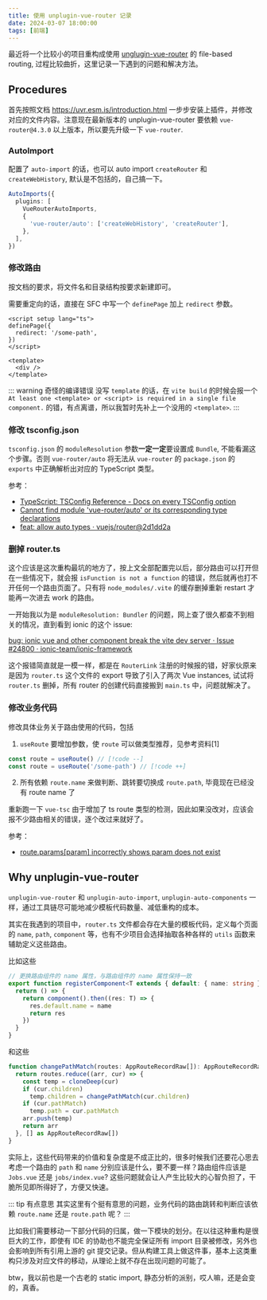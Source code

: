 ```yaml
---
title: 使用 unplugin-vue-router 记录 
date: 2024-03-07 18:00:00
tags: [前端]
---
```


最近将一个比较小的项目重构成使用 [unglugin-vue-router](https://github.com/posva/unplugin-vue-router) 的 file-based routing, 过程比较曲折，这里记录一下遇到的问题和解决方法。

## Procedures

首先按照文档 https://uvr.esm.is/introduction.html 一步步安装上插件，并修改对应的文件内容。注意现在最新版本的 unplugin-vue-router 要依赖 `vue-router@4.3.0` 以上版本，所以要先升级一下 `vue-router`.

### AutoImport

配置了 `auto-import` 的话，也可以 auto import `createRouter` 和 `createWebHistory`, 默认是不包括的，自己搞一下。 

```ts
AutoImports({
  plugins: [
    VueRouterAutoImports,
    {
      'vue-router/auto': ['createWebHistory', 'createRouter'],
    },
  ],
})
```

### 修改路由

按文档的要求，将文件名和目录结构按要求新建即可。

需要重定向的话，直接在 SFC 中写一个 `definePage` 加上 `redirect` 参数。

```vue
<script setup lang="ts">
definePage({
  redirect: '/some-path',
})
</script>

<template>
  <div />
</template>
```

::: warning 奇怪的编译错误
没写 `template` 的话，在 `vite build` 的时候会报一个 `At least one <template> or <script> is required in a single file component.` 的错，有点离谱，所以我暂时先补上一个没用的 `<template>`.
:::

### 修改 tsconfig.json

`tsconfig.json` 的 `moduleResolution` 参数**一定一定**要设置成 `Bundle`, 不能看漏这个步骤。否则 `vue-router/auto` 将无法从 `vue-router` 的 `package.json` 的 `exports` 中正确解析出对应的 TypeScript 类型。

参考：

- [TypeScript: TSConfig Reference - Docs on every TSConfig option](https://www.typescriptlang.org/tsconfig#moduleResolution)
- [Cannot find module 'vue-router/auto' or its corresponding type declarations](https://github.com/posva/unplugin-vue-router/issues/323#issuecomment-1963767533)
- [feat: allow auto types · vuejs/router@2d1dd2a](https://github.com/vuejs/router/commit/2d1dd2ad721d7e62d801d6788ba056444aa09bad)

### 删掉 router.ts <Badge type="danger" text="注意" />

这个应该是这次重构最坑的地方了，按上文全部配置完以后，部分路由可以打开但在一些情况下，就会报 `isFunction is not a function` 的错误，然后就再也打不开任何一个路由页面了。只有将 `node_modules/.vite` 的缓存删掉重新 restart 才能再一次进去 work 的路由。

一开始我以为是 `moduleResolution: Bundler` 的问题，网上查了很久都查不到相关的情况，直到看到 ionic 的这个 issue:

[bug: ionic vue and other component break the vite dev server · Issue #24800 · ionic-team/ionic-framework](https://github.com/ionic-team/ionic-framework/issues/24800)

这个报错简直就是一模一样，都是在 `RouterLink` 注册的时候报的错，好家伙原来是因为 `router.ts` 这个文件的 export 导致了引入了两次 Vue instances, 试试将 `router.ts` 删掉，所有 router 的创建代码直接搬到 `main.ts` 中，问题就解决了。

### 修改业务代码

修改具体业务关于路由使用的代码，包括

1. `useRoute` 要增加参数，使 `route` 可以做类型推荐，见参考资料[1]

```ts
const route = useRoute() // [!code --]
const route = useRoute('/some-path') // [!code ++]
```

2. 所有依赖 `route.name` 来做判断、跳转要切换成 `route.path`, 毕竟现在已经没有 route name 了

重新跑一下 `vue-tsc` 由于增加了 ts route 类型的检测，因此如果没改对，应该会报不少路由相关的错误，逐个改过来就好了。

参考：

- [route.params[param] incorrectly shows param does not exist](https://github.com/posva/unplugin-vue-router/discussions/176)


## Why unplugin-vue-router

`unplugin-vue-router` 和 `unplugin-auto-import`, `unplugin-auto-components` 一样，通过工具链尽可能地减少模板代码数量、减低重构的成本。

其实在我遇到的项目中，`router.ts` 文件都会存在大量的模板代码，定义每个页面的 `name`, `path`, `component` 等，也有不少项目会选择抽取各种各样的 `utils` 函数来辅助定义这些路由。

比如这些

```ts twoslash
// 更换路由组件的 name 属性，与路由组件的 name 属性保持一致
export function registerComponent<T extends { default: { name: string } }>(name: string, component: () => Promise<T>) {
  return () => {
    return component().then((res: T) => {
      res.default.name = name
      return res
    })
  }
}
```

和这些

```ts
function changePathMatch(routes: AppRouteRecordRaw[]): AppRouteRecordRaw[] {
  return routes.reduce((arr, cur) => {
    const temp = cloneDeep(cur)
    if (cur.children)
      temp.children = changePathMatch(cur.children)
    if (cur.pathMatch)
      temp.path = cur.pathMatch
    arr.push(temp)
    return arr
  }, [] as AppRouteRecordRaw[])
}
```

实际上，这些代码带来的价值和复杂度是不成正比的，很多时候我们还要花心思去考虑一个路由的 `path` 和 `name` 分别应该是什么，要不要一样？路由组件应该是 `Jobs.vue` 还是 `jobs/index.vue`? 这些问题就会让人产生比较大的心智负担了，干脆所见即所得好了，方便又快速。

::: tip 有点意思
其实这里有个挺有意思的问题，业务代码的路由跳转和判断应该依赖 `route.name` 还是 `route.path` 呢？
:::

比如我们需要移动一下部分代码的归属，做一下模块的划分。在以往这种重构是很巨大的工作，即使有 IDE 的协助也不能完全保证所有 import 目录被修改，另外也会影响到所有引用上游的 git 提交记录。但从构建工具上做这件事，基本上这类重构只涉及对应文件的移动，从理论上就不存在出现问题的可能了。

btw，我以前也是一个古老的 static import, 静态分析的派别，哎人嘛，还是会变的，真香。
